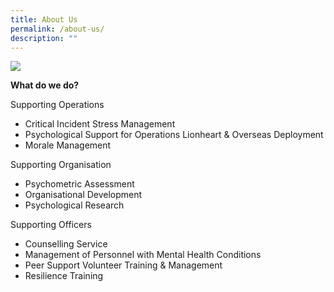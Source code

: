 ```yaml
---
title: About Us
permalink: /about-us/
description: ""
---
```

![](/images/AboutEBSC.png)

**What do we do?**

Supporting Operations
* Critical Incident Stress Management
* Psychological Support for Operations Lionheart & Overseas Deployment
* Morale Management

Supporting Organisation
* Psychometric Assessment
* Organisational Development
* Psychological Research 

Supporting Officers
* Counselling Service
* Management of Personnel with Mental Health Conditions
* Peer Support Volunteer Training & Management
* Resilience Training